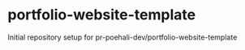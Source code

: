 # portfolio-website-template

Initial repository setup for pr-poehali-dev/portfolio-website-template